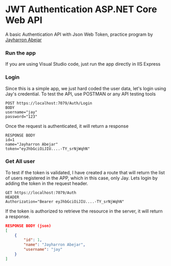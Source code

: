 # JWT Authentication ASP.NET Core Web API
A basic Authentication API with Json Web Token, practice program by [Jayharron Abejar](https://jayharronabejar.info)

### Run the app
If you are using Visual Studio code, just run the app directly in IIS Express

### Login
Since this is a simple app, we just hard coded the user data, let's login using Jay's credential. To test the API, use POSTMAN or any API testing tools
```
POST https://localhost:7079/Auth/Login
BODY
username="jay"
password="123"
```
Once the request is authenticated, it will return a response
```
RESPONSE BODY
id=1
name="Jayharron Abejar"
token="eyJhbGciOiJIU....-TY_srNjWqhN"
```

### Get All user
To test if the token is validated, I have created a route that will return the list of users registered in the APP, which in this case, only Jay.
Lets login by adding the token in the request header.
```
GET https://localhost:7079/Auth
HEADER
Authorization="Bearer eyJhbGciOiJIU....-TY_srNjWqhN"
```
If the token is authorized to retrieve the resource in the server, it will return a response.
```json
RESPONSE BODY (json)
[
    {
        "id": 1,
        "name": "Jayharron Abejar",
        "username": "jay"
    }
]
```